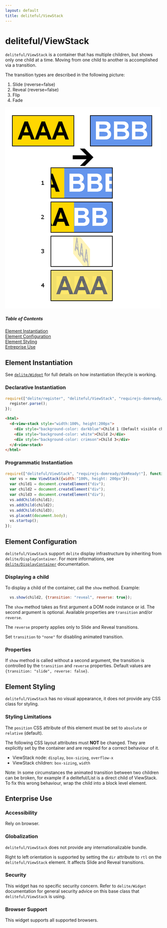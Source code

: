 ```yaml
---
layout: default
title: deliteful/ViewStack
---
```


# deliteful/ViewStack

`deliteful/ViewStack` is a container that has multiple children, but shows only one child at a time. Moving from one child to another is accomplished via a transition.

The transition types are described in the following picture:
 1. Slide (reverse=false)
 2. Reveal (reverse=false)
 3. Flip
 4. Fade

![ViewStack Transitions](images/ViewStack.png)

##### Table of Contents
[Element Instantiation](#instantiation)  
[Element Configuration](#configuration)  
[Element Styling](#styling)  
[Entreprise Use](#enterprise)  

<a name="instantiation"></a>
## Element Instantiation

See [`delite/Widget`](/delite/docs/Widget) for full details on how instantiation lifecycle is working.

### Declarative Instantiation

```js
require(["delite/register", "deliteful/ViewStack", "requirejs-domready/domReady!"], function (register) {
  register.parse();
});
```

```html
<html>
  <d-view-stack style="width:100%, height:200px">
    <div style="background-color: darkblue">Child 1 (Default visible child)</div>
    <div style="background-color: white">Child 2</div>
    <div style="background-color: crimson">Child 3</div>
  </d-view-stack>
</html>
```

### Programmatic Instantiation

```js
require(["deliteful/ViewStack", "requirejs-domready/domReady!"], function (ViewStack) {
  var vs = new ViewStack({width:"100%, height: 200px"});
  var child1 = document.createElement("div");
  var child2 = document.createElement("div");
  var child3 = document.createElement("div");
  vs.addChild(child1);
  vs.addChild(child2);
  vs.addChild(child3);
  vs.placeAt(document.body);
  vs.startup();
});
```


## Element Configuration

`deliteful/ViewStack` support `delite` display infrastructure by inheriting from `delite/DisplayContainer`. For more informations, see [`delite/DisplayContainer`](/delite/docs/DisplayContainer) documentation.

### Displaying a child

To display a child of the container, call the `show` method.
Example:

```js
  vs.show(child2, {transition: "reveal", reverse: true});

```

The `show` method takes as first argument a DOM node instance or id. The second argument is optional. Available properties are `transition` and/or `reverse`.

The `reverse` property applies only to Slide and Reveal transitions.

Set `transition` to `"none"` for disabling animated transition.

### Properties

If `show` method is called without a second argument, the transition is controlled by the `transition` and `reverse` properties.
Default values are `{transition: "slide", reverse: false}`.

## Element Styling

`deliteful/ViewStack` has no visual appearance, it does not provide any CSS class for styling.


### Styling Limitations

The `position` CSS attribute of this element must be set to `absolute` or `relative` (default).

The following CSS layout attributes must **NOT** be changed. They are explicitly set by the container and are required for a correct behaviour of it.
 - ViewStack node:  `display`, `box-sizing`, `overflow-x`
 - ViewStack children:  `box-sizing`, `width`

Note: In some circumstances the animated transition between two children can be broken, for example if a deliteful/List is a direct child of ViewStack.
To fix this wrong behaviour, wrap the child into a block level element.

<a name="enterprise"></a>
## Enterprise Use

### Accessibility

Rely on browser.

### Globalization

`deliteful/ViewStack` does not provide any internationalizable bundle.

Right to left orientation is supported by setting the `dir` attribute to `rtl` on the `deliteful/ViewStack` element. It affects Slide and Reveal transitions.

### Security

This widget has no specific security concern. Refer to `delite/Widget` documentation for general security advice on this base class that `deliteful/ViewStack` is using.

### Browser Support

This widget supports all supported browsers.

